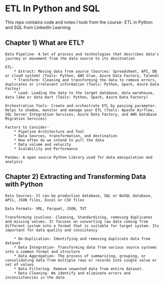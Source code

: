 # ETL In Python and SQL

This repo contains code and notes I took from the course- ETL in Python and SQL from LinkedIn Learning

## Chapter 1) What are ETL?
    Data Pipeline- A Set of process and technologies that describes data's journey or movement from the data source to its desitnation
    
    ETL- 
        * Extract: Moving data from source (Sources: Spreadsheet, API, DB or cloud system) (Tools: Python, AWS Glue, Azure Data Factory, Talend)
        * Transform: Cleaning and transforming the data to remove errors, duplicates or irrelevant information (Tools: Python, Spark, Azure Data Factoy)
        * Load: Loading the data to the target database, data warehouse, data lake or data mart (Tools: Python, Spark, Azure Data Factory)

    Orchestration Tools- Create and orchestrate ETL by passing parameter. Helps to shadow, monitor and manage your ETL (Tools: Apache Airflow, SQL Server Integration Services, Azure Data Factory, and AWS Database Migration Services)

    Factors to Consider- 
        * Pipeline Architecture and Tool
        * Data Sources, transformation, and destination
        * How often do we intend to pull the data
        * Data volume and velocity
        * Scalability and Performance
    
    Pandas- A open source Python Library used for data manipulation and analysis

## Chapter 2) Extracting and Transforming Data with Python
    Data Sources- It can be production database, SQL or NoSQL database, APIs, JSON files, Excel or CSV files

    Data Formats- XML, Parquet, JSON, TXT

    Transforming involves- Cleaning, Standardizing, removing duplicates and missing values. It focuses on converting raw data coming from different system into a format that is suitable for target system. Its important for data quality and consistency

        * De-Duplication- Identifying and removing duplicate data from dataset
        * Data Integration- Transforming data from various source systems  into a common format and structure  
        * Data Aggregation- The process of summarizing, grouping, or consolidating data from multiple rows or records into single value or set of values
        * Data Filtering- Remove unwanted data from entire dataset.
        * Data Cleaning- We identify and eliminate errors and inconsistencies in the data

